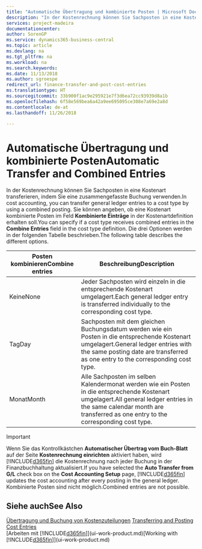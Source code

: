 ```yaml
---
title: "Automatische Übertragung und kombinierte Posten | Microsoft Docs"
description: "In der Kostenrechnung können Sie Sachposten in eine Kostenart transferieren, indem Sie eine zusammengefasste Buchung verwenden. Sie können angeben, ob eine Kostenart kombinierte Posten im Feld **Kombinierte Einträge** in der Kostenartdefinition erhalten soll. Die drei Optionen werden in der folgenden Tabelle beschrieben."
services: project-madeira
documentationcenter: 
author: SorenGP
ms.service: dynamics365-business-central
ms.topic: article
ms.devlang: na
ms.tgt_pltfrm: na
ms.workload: na
ms.search.keywords: 
ms.date: 11/13/2018
ms.author: sgroespe
redirect_url: finance-transfer-and-post-cost-entries
ms.translationtype: HT
ms.sourcegitcommit: 33b900f1ac9e295921e7f3d6ea72cc93939d8a1b
ms.openlocfilehash: 6f58e569bea6a42a9ee695095ce308e7a69e2a8d
ms.contentlocale: de-at
ms.lasthandoff: 11/26/2018

---
```

# <a name="automatic-transfer-and-combined-entries"></a><span data-ttu-id="4db82-105">Automatische Übertragung und kombinierte Posten</span><span class="sxs-lookup"><span data-stu-id="4db82-105">Automatic Transfer and Combined Entries</span></span>
<span data-ttu-id="4db82-106">In der Kostenrechnung können Sie Sachposten in eine Kostenart transferieren, indem Sie eine zusammengefasste Buchung verwenden.</span><span class="sxs-lookup"><span data-stu-id="4db82-106">In cost accounting, you can transfer general ledger entries to a cost type by using a combined posting.</span></span> <span data-ttu-id="4db82-107">Sie können angeben, ob eine Kostenart kombinierte Posten im Feld **Kombinierte Einträge** in der Kostenartdefinition erhalten soll.</span><span class="sxs-lookup"><span data-stu-id="4db82-107">You can specify if a cost type receives combined entries in the **Combine Entries** field in the cost type definition.</span></span> <span data-ttu-id="4db82-108">Die drei Optionen werden in der folgenden Tabelle beschrieben.</span><span class="sxs-lookup"><span data-stu-id="4db82-108">The following table describes the different options.</span></span>  

|<span data-ttu-id="4db82-109">Posten kombinieren</span><span class="sxs-lookup"><span data-stu-id="4db82-109">Combine entries</span></span>|<span data-ttu-id="4db82-110">Beschreibung</span><span class="sxs-lookup"><span data-stu-id="4db82-110">Description</span></span>|  
|---------------------|-----------------|  
|<span data-ttu-id="4db82-111">Keine</span><span class="sxs-lookup"><span data-stu-id="4db82-111">None</span></span>|<span data-ttu-id="4db82-112">Jeder Sachposten wird einzeln in die entsprechende Kostenart umgelagert.</span><span class="sxs-lookup"><span data-stu-id="4db82-112">Each general ledger entry is transferred individually to the corresponding cost type.</span></span>|  
|<span data-ttu-id="4db82-113">Tag</span><span class="sxs-lookup"><span data-stu-id="4db82-113">Day</span></span>|<span data-ttu-id="4db82-114">Sachposten mit dem gleichen Buchungsdatum werden wie ein Posten in die entsprechende Kostenart umgelagert.</span><span class="sxs-lookup"><span data-stu-id="4db82-114">General ledger entries with the same posting date are transferred as one entry to the corresponding cost type.</span></span>|  
|<span data-ttu-id="4db82-115">Monat</span><span class="sxs-lookup"><span data-stu-id="4db82-115">Month</span></span>|<span data-ttu-id="4db82-116">Alle Sachposten im selben Kalendermonat werden wie ein Posten in die entsprechende Kostenart umgelagert.</span><span class="sxs-lookup"><span data-stu-id="4db82-116">All general ledger entries in the same calendar month are transferred as one entry to the corresponding cost type.</span></span>|  

> [!IMPORTANT]  
>  <span data-ttu-id="4db82-117">Wenn Sie das Kontrollkästchen **Automatischer Übertrag vom Buch-Blatt** auf der Seite **Kostenrechnung einrichten** aktiviert haben, wird [!INCLUDE[d365fin](includes/d365fin_md.md)] die Kostenrechnung nach jeder Buchung in der Finanzbuchhaltung aktualisiert.</span><span class="sxs-lookup"><span data-stu-id="4db82-117">If you have selected the **Auto Transfer from G/L** check box on the **Cost Accounting Setup** page, [!INCLUDE[d365fin](includes/d365fin_md.md)] updates the cost accounting after every posting in the general ledger.</span></span> <span data-ttu-id="4db82-118">Kombinierte Posten sind nicht möglich.</span><span class="sxs-lookup"><span data-stu-id="4db82-118">Combined entries are not possible.</span></span>  

## <a name="see-also"></a><span data-ttu-id="4db82-119">Siehe auch</span><span class="sxs-lookup"><span data-stu-id="4db82-119">See Also</span></span>  
 <span data-ttu-id="4db82-120">[Übertragung und Buchung von Kostenzuteilungen](finance-transfer-and-post-cost-entries.md) </span><span class="sxs-lookup"><span data-stu-id="4db82-120">[Transferring and Posting Cost Entries](finance-transfer-and-post-cost-entries.md) </span></span>  
 <span data-ttu-id="4db82-121">[Arbeiten mit [!INCLUDE[d365fin](includes/d365fin_md.md)]](ui-work-product.md)</span><span class="sxs-lookup"><span data-stu-id="4db82-121">[Working with [!INCLUDE[d365fin](includes/d365fin_md.md)]](ui-work-product.md)</span></span>


